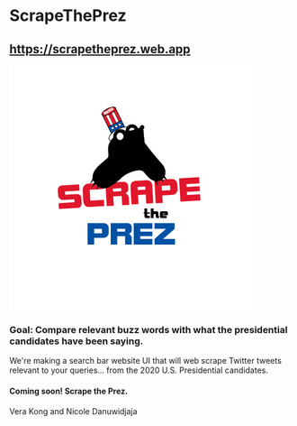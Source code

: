 # ScrapeThePrez
## https://scrapetheprez.web.app
![ScrapeThePrez Logo](/pictures/normal_size_logo.png)

### Goal: Compare relevant buzz words with what the presidential candidates have been saying.
We're making a search bar website UI that will web scrape Twitter tweets relevant to your queries... from the 2020 U.S. Presidential candidates.

#### Coming soon! Scrape the Prez.
Vera Kong and Nicole Danuwidjaja
